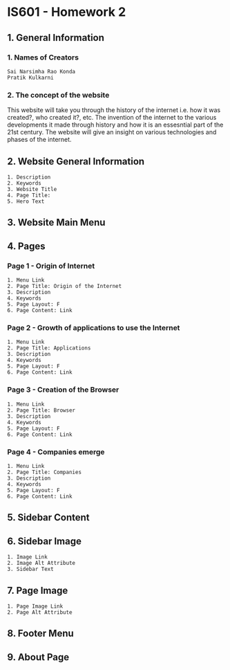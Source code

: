 # __IS601 - Homework 2__
## 1. __General Information__
### 1. __Names of Creators__

    Sai Narsimha Rao Konda
    Pratik Kulkarni

### 2. __The concept of the website__

   This website will take you through the history of the internet i.e. how it was created?, who created it?, etc. The invention of the internet to the various developments it made through history and how it is an essesntial part of the 21st century. The website will give an insight on various technologies and phases of the internet.

## 2. __Website General Information__

    1. Description
    2. Keywords
    3. Website Title
    4. Page Title: 
    5. Hero Text

## 3. __Website Main Menu__

## 4. __Pages__

### Page 1 - Origin of Internet

    1. Menu Link
    2. Page Title: Origin of the Internet
    3. Description
    4. Keywords
    5. Page Layout: F
    6. Page Content: Link
    
### Page 2 - Growth of applications to use the Internet

    1. Menu Link
    2. Page Title: Applications
    3. Description
    4. Keywords
    5. Page Layout: F
    6. Page Content: Link
    
### Page 3 - Creation of the Browser 

    1. Menu Link
    2. Page Title: Browser
    3. Description
    4. Keywords
    5. Page Layout: F
    6. Page Content: Link
    
### Page 4 - Companies emerge

    1. Menu Link
    2. Page Title: Companies
    3. Description
    4. Keywords
    5. Page Layout: F
    6. Page Content: Link
    
## 5. __Sidebar Content__

## 6. __Sidebar Image__

    1. Image Link
    2. Image Alt Attribute
    3. Sidebar Text
    
## 7. __Page Image__

    1. Page Image Link
    2. Page Alt Attribute

## 8. __Footer Menu__

## 9. __About Page__
